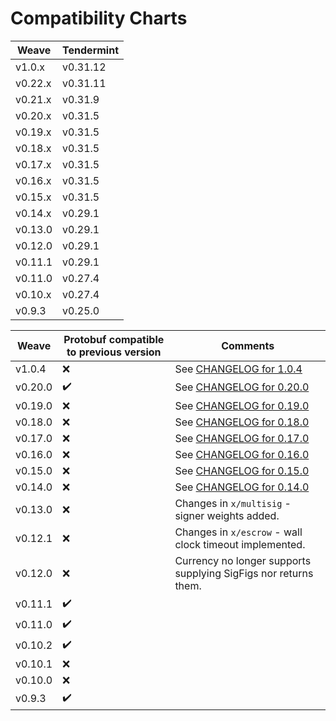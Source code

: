 # Compatibility Charts

| Weave | Tendermint |
|--------|-----------|
|v1.0.x  | v0.31.12|
|v0.22.x | v0.31.11|
|v0.21.x | v0.31.9|
|v0.20.x | v0.31.5|
|v0.19.x | v0.31.5|
|v0.18.x | v0.31.5|
|v0.17.x | v0.31.5|
|v0.16.x | v0.31.5|
|v0.15.x | v0.31.5|
|v0.14.x | v0.29.1|
|v0.13.0 | v0.29.1|
|v0.12.0 | v0.29.1|
|v0.11.1 | v0.29.1|
|v0.11.0 | v0.27.4|
|v0.10.x | v0.27.4|
|v0.9.3	| v0.25.0|

| Weave | Protobuf compatible to previous version| Comments |
|--------|--------------------|------------------|
|v1.0.4 | :x:| See [CHANGELOG for 1.0.4](https://github.com/iov-one/weave/blob/master/CHANGELOG.md#104) |
|v0.20.0 | :heavy_check_mark:| See [CHANGELOG for 0.20.0](https://github.com/iov-one/weave/blob/master/CHANGELOG.md#0200) |
|v0.19.0 | :x:| See [CHANGELOG for 0.19.0](https://github.com/iov-one/weave/blob/master/CHANGELOG.md#0190) |
|v0.18.0 | :x:| See [CHANGELOG for 0.18.0](https://github.com/iov-one/weave/blob/master/CHANGELOG.md#0180) |
|v0.17.0 | :x:| See [CHANGELOG for 0.17.0](https://github.com/iov-one/weave/blob/master/CHANGELOG.md#0170) |
|v0.16.0 | :x:| See [CHANGELOG for 0.16.0](https://github.com/iov-one/weave/blob/master/CHANGELOG.md#0160) |
|v0.15.0 | :x:| See [CHANGELOG for 0.15.0](https://github.com/iov-one/weave/blob/master/CHANGELOG.md#0150) |
|v0.14.0 | :x:| See [CHANGELOG for 0.14.0](https://github.com/iov-one/weave/blob/master/CHANGELOG.md#0140) |
|v0.13.0 | :x:| Changes in `x/multisig` - signer weights added. |
|v0.12.1 | :x:| Changes in `x/escrow` - wall clock timeout implemented. |
|v0.12.0 | :x:| Currency no longer supports supplying SigFigs nor returns them. |
|v0.11.1 | :heavy_check_mark:| |
|v0.11.0 | :heavy_check_mark:| |
|v0.10.2 | :heavy_check_mark:| |
|v0.10.1 | :x:| |
|v0.10.0 | :x:| |
|v0.9.3	| :heavy_check_mark:| |
